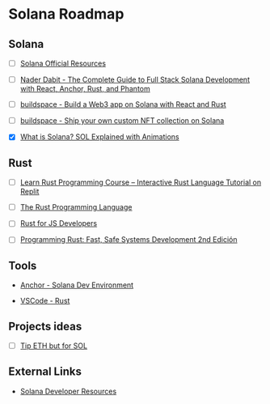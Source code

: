 # Solana Roadmap

## Solana

- [ ] [Solana Official Resources](https://solana.com/developers)

* [ ] [Nader Dabit - The Complete Guide to Full Stack Solana Development with React, Anchor, Rust, and Phantom](https://dev.to/dabit3/the-complete-guide-to-full-stack-solana-development-with-react-anchor-rust-and-phantom-3291)

- [ ] [buildspace - Build a Web3 app on Solana with React and Rust](https://app.buildspace.so/projects/CObd6d35ce-3394-4bd8-977e-cbee82ae07a3)

* [ ] [buildspace - Ship your own custom NFT collection on Solana](https://app.buildspace.so/projects/CO77556be5-25e9-49dd-a799-91a2fc29520e)

- [x] [What is Solana? SOL Explained with Animations](https://www.youtube.com/watch?v=1jzROE6EhxM)

## Rust

- [ ] [Learn Rust Programming Course – Interactive Rust Language Tutorial on Replit](https://www.freecodecamp.org/news/rust-in-replit/)

* [ ] [The Rust Programming Language](https://frontendmasters.com/courses/rust)

- [ ] [Rust for JS Developers](https://rustforjs.dev)

* [ ] [Programming Rust: Fast, Safe Systems Development 2nd Edición](https://www.oreilly.com/library/view/programming-rust-2nd/9781492052586)

## Tools

- [Anchor - Solana Dev Environment](https://project-serum.github.io/anchor/getting-started/introduction.html)

* [VSCode - Rust](https://marketplace.visualstudio.com/items?itemName=rust-lang.rust)

## Projects ideas

- [ ] [Tip ETH but for SOL](https://tipeth.xyz)

## External Links

- [Solana Developer Resources](https://www.notion.so/Solana-Developer-Resources-267371c95fae42d3ab608f3e4de9aa04)
